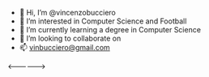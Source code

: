 - 👋 Hi, I’m @vincenzobucciero
- 👀 I’m interested in Computer Science and Football
- 🌱 I’m currently learning a degree in Computer Science
- 💞️ I’m looking to collaborate on
- 📫 vinbucciero@gmail.com

<------>
